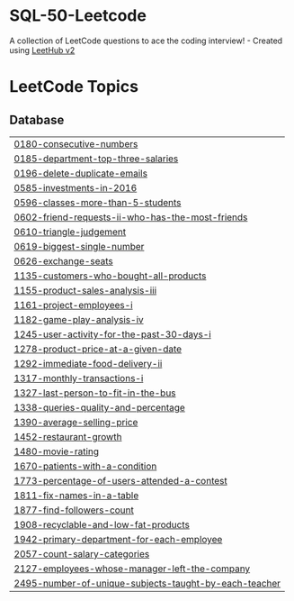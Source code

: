 # SQL-50-Leetcode
A collection of LeetCode questions to ace the coding interview! - Created using [LeetHub v2](https://github.com/arunbhardwaj/LeetHub-2.0)

<!---LeetCode Topics Start-->
# LeetCode Topics
## Database
|  |
| ------- |
| [0180-consecutive-numbers](https://github.com/Souvik273/SQL-50-Leetcode/tree/master/0180-consecutive-numbers) |
| [0185-department-top-three-salaries](https://github.com/Souvik273/SQL-50-Leetcode/tree/master/0185-department-top-three-salaries) |
| [0196-delete-duplicate-emails](https://github.com/Souvik273/SQL-50-Leetcode/tree/master/0196-delete-duplicate-emails) |
| [0585-investments-in-2016](https://github.com/Souvik273/SQL-50-Leetcode/tree/master/0585-investments-in-2016) |
| [0596-classes-more-than-5-students](https://github.com/Souvik273/SQL-50-Leetcode/tree/master/0596-classes-more-than-5-students) |
| [0602-friend-requests-ii-who-has-the-most-friends](https://github.com/Souvik273/SQL-50-Leetcode/tree/master/0602-friend-requests-ii-who-has-the-most-friends) |
| [0610-triangle-judgement](https://github.com/Souvik273/SQL-50-Leetcode/tree/master/0610-triangle-judgement) |
| [0619-biggest-single-number](https://github.com/Souvik273/SQL-50-Leetcode/tree/master/0619-biggest-single-number) |
| [0626-exchange-seats](https://github.com/Souvik273/SQL-50-Leetcode/tree/master/0626-exchange-seats) |
| [1135-customers-who-bought-all-products](https://github.com/Souvik273/SQL-50-Leetcode/tree/master/1135-customers-who-bought-all-products) |
| [1155-product-sales-analysis-iii](https://github.com/Souvik273/SQL-50-Leetcode/tree/master/1155-product-sales-analysis-iii) |
| [1161-project-employees-i](https://github.com/Souvik273/SQL-50-Leetcode/tree/master/1161-project-employees-i) |
| [1182-game-play-analysis-iv](https://github.com/Souvik273/SQL-50-Leetcode/tree/master/1182-game-play-analysis-iv) |
| [1245-user-activity-for-the-past-30-days-i](https://github.com/Souvik273/SQL-50-Leetcode/tree/master/1245-user-activity-for-the-past-30-days-i) |
| [1278-product-price-at-a-given-date](https://github.com/Souvik273/SQL-50-Leetcode/tree/master/1278-product-price-at-a-given-date) |
| [1292-immediate-food-delivery-ii](https://github.com/Souvik273/SQL-50-Leetcode/tree/master/1292-immediate-food-delivery-ii) |
| [1317-monthly-transactions-i](https://github.com/Souvik273/SQL-50-Leetcode/tree/master/1317-monthly-transactions-i) |
| [1327-last-person-to-fit-in-the-bus](https://github.com/Souvik273/SQL-50-Leetcode/tree/master/1327-last-person-to-fit-in-the-bus) |
| [1338-queries-quality-and-percentage](https://github.com/Souvik273/SQL-50-Leetcode/tree/master/1338-queries-quality-and-percentage) |
| [1390-average-selling-price](https://github.com/Souvik273/SQL-50-Leetcode/tree/master/1390-average-selling-price) |
| [1452-restaurant-growth](https://github.com/Souvik273/SQL-50-Leetcode/tree/master/1452-restaurant-growth) |
| [1480-movie-rating](https://github.com/Souvik273/SQL-50-Leetcode/tree/master/1480-movie-rating) |
| [1670-patients-with-a-condition](https://github.com/Souvik273/SQL-50-Leetcode/tree/master/1670-patients-with-a-condition) |
| [1773-percentage-of-users-attended-a-contest](https://github.com/Souvik273/SQL-50-Leetcode/tree/master/1773-percentage-of-users-attended-a-contest) |
| [1811-fix-names-in-a-table](https://github.com/Souvik273/SQL-50-Leetcode/tree/master/1811-fix-names-in-a-table) |
| [1877-find-followers-count](https://github.com/Souvik273/SQL-50-Leetcode/tree/master/1877-find-followers-count) |
| [1908-recyclable-and-low-fat-products](https://github.com/Souvik273/SQL-50-Leetcode/tree/master/1908-recyclable-and-low-fat-products) |
| [1942-primary-department-for-each-employee](https://github.com/Souvik273/SQL-50-Leetcode/tree/master/1942-primary-department-for-each-employee) |
| [2057-count-salary-categories](https://github.com/Souvik273/SQL-50-Leetcode/tree/master/2057-count-salary-categories) |
| [2127-employees-whose-manager-left-the-company](https://github.com/Souvik273/SQL-50-Leetcode/tree/master/2127-employees-whose-manager-left-the-company) |
| [2495-number-of-unique-subjects-taught-by-each-teacher](https://github.com/Souvik273/SQL-50-Leetcode/tree/master/2495-number-of-unique-subjects-taught-by-each-teacher) |
<!---LeetCode Topics End-->